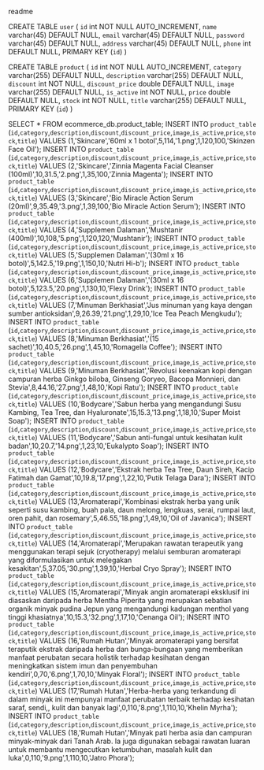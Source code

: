 readme


CREATE TABLE `user` (
  `id` int NOT NULL AUTO_INCREMENT,
  `name` varchar(45) DEFAULT NULL,
  `email` varchar(45) DEFAULT NULL,
  `password` varchar(45) DEFAULT NULL,
  `address` varchar(45) DEFAULT NULL,
  `phone` int DEFAULT NULL,
  PRIMARY KEY (`id`)
)


CREATE TABLE `product` (
  `id` int NOT NULL AUTO_INCREMENT,
  `category` varchar(255) DEFAULT NULL,
  `description` varchar(255) DEFAULT NULL,
  `discount` int NOT NULL,
  `discount_price` double DEFAULT NULL,
  `image` varchar(255) DEFAULT NULL,
  `is_active` int NOT NULL,
  `price` double DEFAULT NULL,
  `stock` int NOT NULL,
  `title` varchar(255) DEFAULT NULL,
  PRIMARY KEY (`id`)
)

SELECT * FROM ecommerce_db.product_table;
INSERT INTO `product_table` (`id`,`category`,`description`,`discount`,`discount_price`,`image`,`is_active`,`price`,`stock`,`title`) VALUES (1,'Skincare','60ml x 1 botol',5,114,'1.png',1,120,100,'Skinzen Face Oil');
INSERT INTO `product_table` (`id`,`category`,`description`,`discount`,`discount_price`,`image`,`is_active`,`price`,`stock`,`title`) VALUES (2,'Skincare','Zinnia Magenta Facial Cleanser (100ml)',10,31.5,'2.png',1,35,100,'Zinnia Magenta');
INSERT INTO `product_table` (`id`,`category`,`description`,`discount`,`discount_price`,`image`,`is_active`,`price`,`stock`,`title`) VALUES (3,'Skincare','Bio Miracle Action Serum (20ml)',9,35.49,'3.png',1,39,100,'Bio Miracle Action Serum');
INSERT INTO `product_table` (`id`,`category`,`description`,`discount`,`discount_price`,`image`,`is_active`,`price`,`stock`,`title`) VALUES (4,'Supplemen Dalaman','Mushtanir (400ml)',10,108,'5.png',1,120,120,'Mushtanir');
INSERT INTO `product_table` (`id`,`category`,`description`,`discount`,`discount_price`,`image`,`is_active`,`price`,`stock`,`title`) VALUES (5,'Supplemen Dalaman','(30ml x 16 botol)',5,142.5,'19.png',1,150,10,'Nutri Hi-b');
INSERT INTO `product_table` (`id`,`category`,`description`,`discount`,`discount_price`,`image`,`is_active`,`price`,`stock`,`title`) VALUES (6,'Supplemen Dalaman','(30ml x 16 botol)',5,123.5,'20.png',1,130,10,'Flexy Drink');
INSERT INTO `product_table` (`id`,`category`,`description`,`discount`,`discount_price`,`image`,`is_active`,`price`,`stock`,`title`) VALUES (7,'Minuman Berkhasiat','Jus minuman yang kaya dengan sumber antioksidan',9,26.39,'21.png',1,29,10,'Ice Tea Peach Mengkudu');
INSERT INTO `product_table` (`id`,`category`,`description`,`discount`,`discount_price`,`image`,`is_active`,`price`,`stock`,`title`) VALUES (8,'Minuman Berkhasiat','(15 sachet)',10,40.5,'26.png',1,45,10,'Romagella Coffee');
INSERT INTO `product_table` (`id`,`category`,`description`,`discount`,`discount_price`,`image`,`is_active`,`price`,`stock`,`title`) VALUES (9,'Minuman Berkhasiat','Revolusi keenakan kopi dengan campuran herba Ginkgo biloba, Ginseng Goryeo, Bacopa Monnieri, dan Stevia',8,44.16,'27.png',1,48,10,'Kopi Ratu');
INSERT INTO `product_table` (`id`,`category`,`description`,`discount`,`discount_price`,`image`,`is_active`,`price`,`stock`,`title`) VALUES (10,'Bodycare','Sabun herba yang mengandungi Susu Kambing, Tea Tree, dan Hyaluronate',15,15.3,'13.png',1,18,10,'Super Moist Soap');
INSERT INTO `product_table` (`id`,`category`,`description`,`discount`,`discount_price`,`image`,`is_active`,`price`,`stock`,`title`) VALUES (11,'Bodycare','Sabun anti-fungal untuk kesihatan kulit badan',10,20.7,'14.png',1,23,10,'Eukalypto Soap');
INSERT INTO `product_table` (`id`,`category`,`description`,`discount`,`discount_price`,`image`,`is_active`,`price`,`stock`,`title`) VALUES (12,'Bodycare','Ekstrak herba Tea Tree, Daun Sireh, Kacip Fatimah dan Gamat',10,19.8,'17.png',1,22,10,'Putik Telaga Dara');
INSERT INTO `product_table` (`id`,`category`,`description`,`discount`,`discount_price`,`image`,`is_active`,`price`,`stock`,`title`) VALUES (13,'Aromaterapi','Kombinasi ekstrak herba yang unik seperti susu kambing, buah pala, daun melong, lengkuas, serai, rumpai laut, oren pahit, dan rosemary',5,46.55,'18.png',1,49,10,'Oil of Javanica');
INSERT INTO `product_table` (`id`,`category`,`description`,`discount`,`discount_price`,`image`,`is_active`,`price`,`stock`,`title`) VALUES (14,'Aromaterapi','Merupakan rawatan terapeutik yang menggunakan terapi sejuk (cryotherapy) melalui semburan aromaterapi yang diformulasikan untuk melegakan kesakitan',5,37.05,'30.png',1,39,10,'Herbal Cryo Spray');
INSERT INTO `product_table` (`id`,`category`,`description`,`discount`,`discount_price`,`image`,`is_active`,`price`,`stock`,`title`) VALUES (15,'Aromaterapi','Minyak angin aromaterapi eksklusif ini diasaskan daripada herba Mentha Piperita yang merupakan sebatian organik minyak pudina Jepun yang mengandungi kadungan menthol yang tinggi khasiatnya',10,15.3,'32.png',1,17,10,'Cenanga Oil');
INSERT INTO `product_table` (`id`,`category`,`description`,`discount`,`discount_price`,`image`,`is_active`,`price`,`stock`,`title`) VALUES (16,'Rumah Hutan','Minyak aromaterapi yang bersifat teraputik ekstrak daripada herba dan bunga-bungaan yang memberikan manfaat perubatan secara holistik terhadap kesihatan dengan meningkatkan sistem imun dan penyembuhan kendiri',0,70,'6.png',1,70,10,'Minyak Floral');
INSERT INTO `product_table` (`id`,`category`,`description`,`discount`,`discount_price`,`image`,`is_active`,`price`,`stock`,`title`) VALUES (17,'Rumah Hutan','Herba-herba yang terkandung di dalam minyak ini mempunyai manfaat perubatan terbaik terhadap kesihatan saraf, sendi,, kulit dan banyak lagi',0,110,'8.png',1,110,10,'Khelin Myrha');
INSERT INTO `product_table` (`id`,`category`,`description`,`discount`,`discount_price`,`image`,`is_active`,`price`,`stock`,`title`) VALUES (18,'Rumah Hutan','Minyak pati herba asia dan campuran minyak-minyak dari Tanah Arab. Ia juga digunakan sebagai rawatan luaran untuk membantu mengecutkan ketumbuhan, masalah kulit dan luka',0,110,'9.png',1,110,10,'Jatro Phora');


